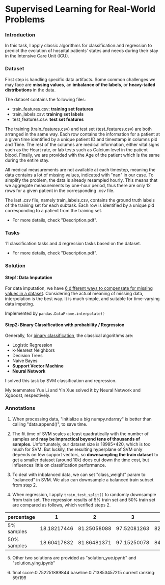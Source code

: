 # Supervised Learning for Real-World Problems 

### Introduction

In this task, I apply classic algorithms for classification and regression to predict the evolution of hospital patients' states and needs during their stay in the Intensive Care Unit (ICU). 

### Dataset
First step is handling specific data artifacts. Some common challenges we may face are **missing values**, an **imbalance of the labels**, or **heavy-tailed distributions** in the data.

The dataset contains the following files:

* train_features.csv:  **training set features**
* train_labels.csv:   **training set labels**
* test_features.csv:  **test set features**

The training (train_features.csv) and test set (test_features.csv) are both arranged in the same way. Each row contains the information for a patient at a given time identified by a unique patient ID and timestamp in columns pid and Time. The rest of the columns are medical information, either vital signs such as the Heart rate, or lab tests such as Calcium level in the patient blood. Finally, we are provided with the Age of the patient which is the same during the entire stay.

All medical measurements are not available at each timestep, meaning the data contains a lot of missing values, indicated with "nan" in our case. To simplify the problem, the data is already resampled hourly. This means that we aggregate measurements by one-hour period, thus there are only 12 rows for a given patient in the corresponding .csv file.

The last .csv file, namely train_labels.csv, contains the ground truth labels of the training set for each subtask. Each row is identified by a unique pid corresponding to a patient from the training set.

* For more details, check "Description.pdf".

### Tasks

11 classification tasks and 4 regression tasks based on the dataset.

* For more details, check "Description.pdf".

### Solution

#### Step1: Data Imputation

For data imputation, we have [6 different ways to compensate for missing values in a dataset](https://towardsdatascience.com/6-different-ways-to-compensate-for-missing-values-data-imputation-with-examples-6022d9ca0779). Considering the actual meaning of missing data, interpolation is the best way. It is much simple, and suitable for time-varying data imputing.

Implemented by ```pandas.DataFrame.interpolate()```

#### Step2: Binary Classification with probability / Regression

Generally, for [binary classification](https://machinelearningmastery.com/types-of-classification-in-machine-learning/), the classical algorithms are:

* Logistic Regression
* k-Nearest Neighbors
* Decision Trees
* Naive Bayes
* **Support Vector Machine**
* **Neural Network**

I solved this task by SVM classification and regression. 

My teammates Yue Li and Yin Xue solved it by Neural Network and Xgboost, respectively.

### Annotations

1. When processing data, "initialize a big numpy.ndarray" is better than calling "data.append()", to save time.

2.  The fit time of SVM scales at least quadratically with the number of samples and **may be impractical beyond tens of thousands of samples**. Unfortunately, our dataset size is 18995*420, which is too much for SVM. But luckily, the resulting hyperplane of SVM only depends on few support vectors, so **downsampling the train dataset**  to get a smaller dataset (around 10k) does cut down the time cost, but influences little on classification performance.

3. To deal with inbalanced data, we can set "class_weight" param to "balanced" in SVM. We also can downsample a balanced train subset from step 2.

4.  When regression, I apply ```train_test_split()``` to randomly downsample from train set. The regression results of 5% train set and 50% train set are compared as follows, which verified steps 2.

|percentage|1|2|3|4|
|----|----|----|----|----|
|5% samples| 18.18217446|   81.25058088| 97.52081263|82.1966722 |
|50% samples | 18.60417832|   81.86481371|  97.15250078 | 84.6593394 |

5. Other two solutions are provided as "solution_yue.ipynb" and "solution_ying.ipynb"

6. final score:0.752251889844
baseline:0.713853457215
current ranking: 59/199






